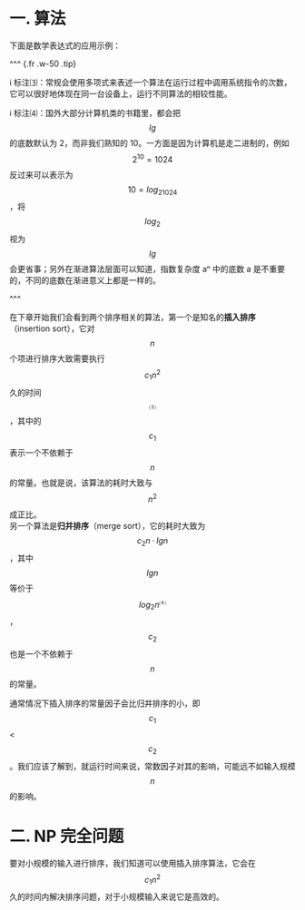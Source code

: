 # 一. 算法

下面是数学表达式的应用示例：

^^^ {.fr .w-50 .tip}

ℹ️ 标注⑶：常规会使用多项式来表述一个算法在运行过程中调用系统指令的次数，它可以很好地体现在同一台设备上，运行不同算法的相较性能。

ℹ️ 标注⑷：国外大部分计算机类的书籍里，都会把 $$lg$$ 的底数默认为 2，而非我们熟知的 10。一方面是因为计算机是走二进制的，例如 $$2^{10}=1024$$ 反过来可以表示为 $$10=log_21024$$，将 $$log_2$$ 视为 $$lg$$ 会更省事；另外在渐进算法层面可以知道，指数复杂度 aⁿ 中的底数 a 是不重要的，不同的底数在渐进意义上都是一样的。

^^^

在下章开始我们会看到两个排序相关的算法，第一个是知名的**插入排序**（insertion sort），它对 $$n$$ 个项进行排序大致需要执行 $$c_1n^2$$ 久的时间$$^⑶$$ ，其中的 $$c_1$$ 表示一个不依赖于 $$n$$ 的常量。也就是说，该算法的耗时大致与 $$n^2$$ 成正比。<br>另一个算法是**归并排序**（merge sort），它的耗时大致为 $$c_2n·lg n$$，其中 $$lgn$$ 等价于 $$log_2n^⑷$$，$$c_2$$ 也是一个不依赖于 $$n$$ 的常量。

通常情况下插入排序的常量因子会比归并排序的小，即 $$c_1$$<$$c_2$$。我们应该了解到，就运行时间来说，常数因子对其的影响，可能远不如输入规模 $$n$$ 的影响。

# 二. NP 完全问题

要对小规模的输入进行排序，我们知道可以使用插入排序算法，它会在 $$c_1n^2$$ 久的时间内解决排序问题，对于小规模输入来说它是高效的。
